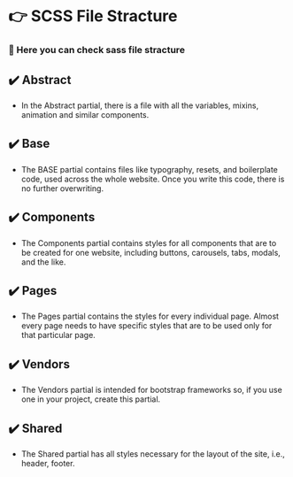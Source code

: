 # 👉 SCSS File Stracture

### 👀 Here you can check sass file stracture

## ✔️ Abstract

- In the Abstract partial, there is a file with all the variables, mixins, animation and similar components.

## ✔️ Base

- The BASE partial contains files like typography, resets, and boilerplate code, used across the whole website. Once you write this code, there is no further overwriting.

## ✔️ Components

- The Components partial contains styles for all components that are to be created for one website, including buttons, carousels, tabs, modals, and the like.

## ✔️ Pages

- The Pages partial contains the styles for every individual page. Almost every page needs to have specific styles that are to be used only for that particular page.

## ✔️ Vendors

- The Vendors partial is intended for bootstrap frameworks so, if you use one in your project, create this partial.

## ✔️ Shared

- The Shared partial has all styles necessary for the layout of the site, i.e., header, footer.
